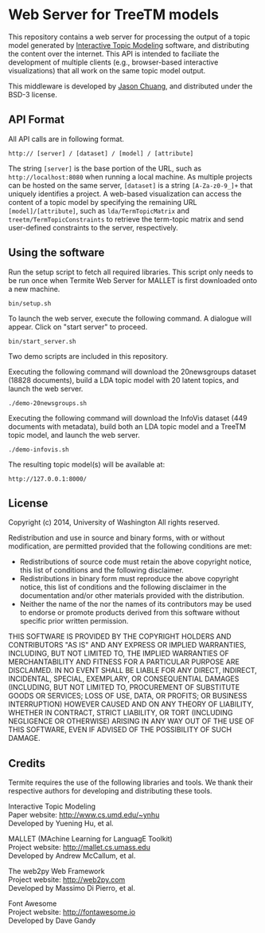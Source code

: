 Web Server for TreeTM models
============================

This repository contains a web server for processing the output of a topic model generated by [Interactive Topic Modeling](http://www.cs.umd.edu/~ynhu) software, and distributing the content over the internet. This API is intended to faciliate the development of multiple clients (e.g., browser-based interactive visualizations) that all work on the same topic model output.

This middleware is developed by [Jason Chuang](http://jason.chuang.ca), and distributed under the BSD-3 license.

API Format
----------

All API calls are in following format.

```
http:// [server] / [dataset] / [model] / [attribute]
```

The string `[server]` is the base portion of the URL, such as `http://localhost:8080` when running a local machine.  As multiple projects can be hosted on the same server, `[dataset]` is a string `[A-Za-z0-9_]+` that uniquely identifies a project. A web-based visualization can access the content of a topic model by specifying the remaining URL `[model]/[attribute]`, such as `lda/TermTopicMatrix` and `treetm/TermTopicConstraints` to retrieve the term-topic matrix and send user-defined constraints to the server, respectively.

Using the software
------------------

Run the setup script to fetch all required libraries. This script only needs to be run once when Termite Web Server for MALLET is first downloaded onto a new machine.

```
bin/setup.sh
```

To launch the web server, execute the following command. A dialogue will appear. Click on "start server" to proceed.

```
bin/start_server.sh
```

Two demo scripts are included in this repository.

Executing the following command will download the 20newsgroups dataset (18828 documents), build a LDA topic model with 20 latent topics, and launch the web server.

```
./demo-20newsgroups.sh
```

Executing the following command will download the InfoVis dataset (449 documents with metadata), build both an LDA topic model and a TreeTM topic model, and launch the web server.

```
./demo-infovis.sh
```

The resulting topic model(s) will be available at:

```
http://127.0.0.1:8000/
```

License
-------

Copyright (c) 2014, University of Washington
All rights reserved.

Redistribution and use in source and binary forms, with or without
modification, are permitted provided that the following conditions are met:
  * Redistributions of source code must retain the above copyright
    notice, this list of conditions and the following disclaimer.
  * Redistributions in binary form must reproduce the above copyright
    notice, this list of conditions and the following disclaimer in the
    documentation and/or other materials provided with the distribution.
  * Neither the name of the <organization> nor the
    names of its contributors may be used to endorse or promote products
    derived from this software without specific prior written permission.

THIS SOFTWARE IS PROVIDED BY THE COPYRIGHT HOLDERS AND CONTRIBUTORS "AS IS" AND
ANY EXPRESS OR IMPLIED WARRANTIES, INCLUDING, BUT NOT LIMITED TO, THE IMPLIED
WARRANTIES OF MERCHANTABILITY AND FITNESS FOR A PARTICULAR PURPOSE ARE
DISCLAIMED. IN NO EVENT SHALL <COPYRIGHT HOLDER> BE LIABLE FOR ANY
DIRECT, INDIRECT, INCIDENTAL, SPECIAL, EXEMPLARY, OR CONSEQUENTIAL DAMAGES
(INCLUDING, BUT NOT LIMITED TO, PROCUREMENT OF SUBSTITUTE GOODS OR SERVICES;
LOSS OF USE, DATA, OR PROFITS; OR BUSINESS INTERRUPTION) HOWEVER CAUSED AND
ON ANY THEORY OF LIABILITY, WHETHER IN CONTRACT, STRICT LIABILITY, OR TORT
(INCLUDING NEGLIGENCE OR OTHERWISE) ARISING IN ANY WAY OUT OF THE USE OF THIS
SOFTWARE, EVEN IF ADVISED OF THE POSSIBILITY OF SUCH DAMAGE.

Credits
-------

Termite requires the use of the following libraries and tools.
We thank their respective authors for developing and distributing these tools.

  Interactive Topic Modeling  
  Paper website: http://www.cs.umd.edu/~ynhu  
  Developed by Yuening Hu, et al.  

  MALLET (MAchine Learning for LanguagE Toolkit)  
  Project website: http://mallet.cs.umass.edu  
  Developed by Andrew McCallum, et al.  

  The web2py Web Framework  
  Project website: http://web2py.com  
  Developed by Massimo Di Pierro, et al.  

  Font Awesome  
  Project website: http://fontawesome.io  
  Developed by Dave Gandy  
